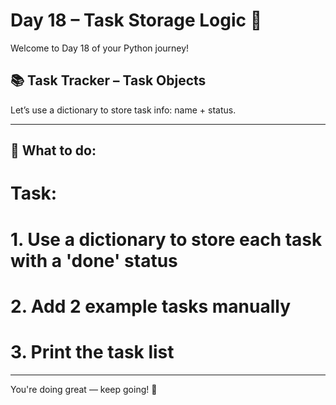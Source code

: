 # Day 18 – Task Storage Logic 🧠

Welcome to Day 18 of your Python journey!

## 📚 Task Tracker – Task Objects

Let’s use a dictionary to store task info: name + status.


---

## 🧠 What to do:

# Task:
# 1. Use a dictionary to store each task with a 'done' status
# 2. Add 2 example tasks manually
# 3. Print the task list


---

You're doing great — keep going! 🚀